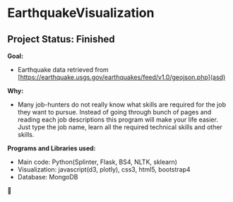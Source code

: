 # EarthquakeVisualization

## Project Status: Finished


**Goal:** 
- Earthquake data retrieved from [https://earthquake.usgs.gov/earthquakes/feed/v1.0/geojson.php](asd)

**Why:**
- Many job-hunters do not really know what skills are required for the job they want to pursue. Instead of going through bunch of pages and reading each job descriptions this program will make your life easier. Just type the job name, learn all the required technical skills and other skills.



**Programs and Libraries used:**
- Main code: Python(Splinter, Flask, BS4, NLTK, sklearn)
- Visualization: javascript(d3, plotly), css3, html5, bootstrap4
- Database: MongoDB

:bear:
